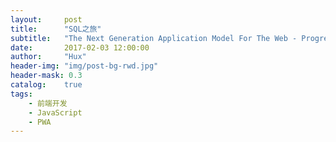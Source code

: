 ```yaml
---
layout:     post
title:      "SQL之旅"
subtitle:   "The Next Generation Application Model For The Web - Progressive Web App"
date:       2017-02-03 12:00:00
author:     "Hux"
header-img: "img/post-bg-rwd.jpg"
header-mask: 0.3
catalog:    true
tags:
    - 前端开发
    - JavaScript
    - PWA
---
```


